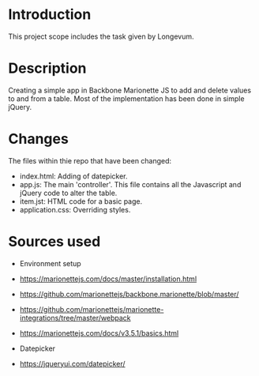 # Introduction
This project scope includes the task given by Longevum.

# Description
Creating a simple app in Backbone Marionette JS to add and delete values to and from a table.
Most of the implementation has been done in simple jQuery.

# Changes
The files within thie repo that have been changed:
- index.html: Adding of datepicker.
- app.js: The main 'controller'. This file contains all the Javascript and jQuery code to alter the table.
- item.jst: HTML code for a basic page.
- application.css: Overriding styles.

# Sources used
- Environment setup
- https://marionettejs.com/docs/master/installation.html
- https://github.com/marionettejs/backbone.marionette/blob/master/
- https://github.com/marionettejs/marionette-integrations/tree/master/webpack
- https://marionettejs.com/docs/v3.5.1/basics.html

- Datepicker
- https://jqueryui.com/datepicker/
